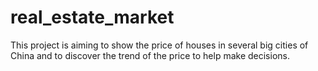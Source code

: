 # real_estate_market

This project is aiming to show the price of houses in several big cities of China and to discover the trend of the price to help make decisions.
